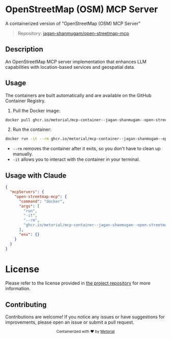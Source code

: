 
# OpenStreetMap (OSM) MCP Server

A containerized version of "OpenStreetMap (OSM) MCP Server"

> Repository: [jagan-shanmugam/open-streetmap-mcp](https://github.com/jagan-shanmugam/open-streetmap-mcp)

## Description

An OpenStreetMap MCP server implementation that enhances LLM capabilities with location-based services and geospatial data.


## Usage

The containers are built automatically and are available on the GitHub Container Registry.

1. Pull the Docker image:

```bash
docker pull ghcr.io/metorial/mcp-container--jagan-shanmugam--open-streetmap-mcp--open-streetmap-mcp
```

2. Run the container:

```bash
docker run -it --rm ghcr.io/metorial/mcp-container--jagan-shanmugam--open-streetmap-mcp--open-streetmap-mcp 
```

- `--rm` removes the container after it exits, so you don't have to clean up manually.
- `-it` allows you to interact with the container in your terminal.



## Usage with Claude

```json
{
  "mcpServers": {
    "open-streetmap-mcp": {
      "command": "docker",
      "args": [
        "run",
        "-it",
        "--rm",
        "ghcr.io/metorial/mcp-container--jagan-shanmugam--open-streetmap-mcp--open-streetmap-mcp"
      ],
      "env": {}
    }
  }
}
```

# License

Please refer to the license provided in [the project repository](https://github.com/jagan-shanmugam/open-streetmap-mcp) for more information.

## Contributing

Contributions are welcome! If you notice any issues or have suggestions for improvements, please open an issue or submit a pull request.

<div align="center">
  <sub>Containerized with ❤️ by <a href="https://metorial.com">Metorial</a></sub>
</div>
  